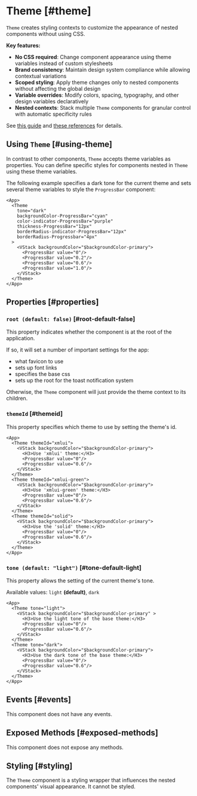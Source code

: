 # Theme [#theme]

`Theme` creates styling contexts to customize the appearance of nested components without using CSS.

**Key features:**
- **No CSS required**: Change component appearance using theme variables instead of custom stylesheets
- **Brand consistency**: Maintain design system compliance while allowing contextual variations
- **Scoped styling**: Apply theme changes only to nested components without affecting the global design
- **Variable overrides**: Modify colors, spacing, typography, and other design variables declaratively
- **Nested contexts**: Stack multiple `Theme` components for granular control with automatic specificity rules

See [this guide](/themes-intro) and [these references](/styles-and-themes/layout-props) for details.

## Using `Theme` [#using-theme]

In contrast to other components, `Theme` accepts theme variables as properties.
You can define specific styles for components nested in `Theme` using these theme variables.

The following example specifies a dark tone for the current theme
and sets several theme variables to style the `ProgressBar` component:

```xmlui-pg copy {3-8} display name="Example: using Theme"
<App>
  <Theme
    tone="dark"
    backgroundColor-ProgressBar="cyan"
    color-indicator-ProgressBar="purple"
    thickness-ProgressBar="12px"
    borderRadius-indicator-ProgressBar="12px"
    borderRadius-Progressbar="4px"
  >
    <VStack backgroundColor="$backgroundColor-primary">
      <ProgressBar value="0"/>
      <ProgressBar value="0.2"/>
      <ProgressBar value="0.6"/>
      <ProgressBar value="1.0"/>
    </VStack>
  </Theme>
</App>
```

## Properties [#properties]

### `root (default: false)` [#root-default-false]

This property indicates whether the component is at the root of the application.

If so, it will set a number of important settings for the app:
- what favicon to use
- sets up font links
- specifies the base css
- sets up the root for the toast notification system

Otherwise, the `Theme` component will just provide the theme context to its children.

### `themeId` [#themeid]

This property specifies which theme to use by setting the theme's id.

```xmlui-pg copy {2, 9, 16} display name="Example: themeId"
<App>
  <Theme themeId="xmlui">
    <VStack backgroundColor="$backgroundColor-primary">
      <H3>Use 'xmlui' theme:</H3>
      <ProgressBar value="0"/>
      <ProgressBar value="0.6"/>
    </VStack>
  </Theme>
  <Theme themeId="xmlui-green">
    <VStack backgroundColor="$backgroundColor-primary">
      <H3>Use 'xmlui-green' theme:</H3>
      <ProgressBar value="0"/>
      <ProgressBar value="0.6"/>
    </VStack>
  </Theme>
  <Theme themeId="solid">
    <VStack backgroundColor="$backgroundColor-primary">
      <H3>Use the 'solid' theme:</H3>
      <ProgressBar value="0"/>
      <ProgressBar value="0.6"/>
    </VStack>
  </Theme>
</App>
```

### `tone (default: "light")` [#tone-default-light]

This property allows the setting of the current theme's tone.

Available values: `light` **(default)**, `dark`

```xmlui-pg copy {2,9} display name="Example: tone"
<App>
  <Theme tone="light">
    <VStack backgroundColor="$backgroundColor-primary" >
      <H3>Use the light tone of the base theme:</H3>
      <ProgressBar value="0"/>
      <ProgressBar value="0.6"/>
    </VStack>
  </Theme>
  <Theme tone="dark">
    <VStack backgroundColor="$backgroundColor-primary">
      <H3>Use the dark tone of the base theme:</H3>
      <ProgressBar value="0"/>
      <ProgressBar value="0.6"/>
    </VStack>
  </Theme>
</App>
```

## Events [#events]

This component does not have any events.

## Exposed Methods [#exposed-methods]

This component does not expose any methods.

## Styling [#styling]

The `Theme` component is a styling wrapper that influences the nested components' visual appearance. It cannot be styled.
